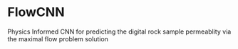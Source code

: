 # FlowCNN
Physics Informed CNN for predicting the digital rock sample permeablity via the maximal flow problem solution
